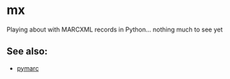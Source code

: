 # mx

Playing about with MARCXML records in Python... nothing much to see yet

## See also:

* [pymarc](https://github.com/edsu/pymarc)
